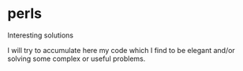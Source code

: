 # perls
Interesting solutions

I will try to accumulate here my code which I find to be elegant and/or solving some complex or useful problems.
